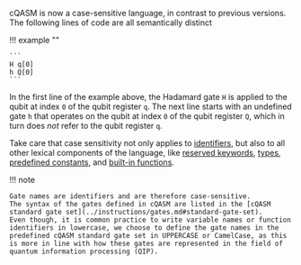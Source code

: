 cQASM is now a case-sensitive language, in contrast to previous versions. 
The following lines of code are all semantically distinct

!!! example ""

    ```
    H q[0]
    h Q[0]
    ```

In the first line of the example above, the Hadamard gate `H` is applied to the qubit at index `0` of the qubit register `q`.
The next line starts with an undefined gate `h` that operates on the qubit at index `0` of the qubit register `Q`, which in turn does _not_ refer to the qubit register `q`.

Take care that case sensitivity not only applies to [identifiers](identifiers.md), but also to all other lexical components of the language, like [reserved keywords](reserved_keywords.md), [types](../type_system/types.md), [predefined constants](../expressions/predefined_constants.md), and [built-in functions](../expressions/builtin_functions.md).



!!! note

    Gate names are identifiers and are therefore case-sensitive.
    The syntax of the gates defined in cQASM are listed in the [cQASM standard gate set](../instructions/gates.md#standard-gate-set).
    Even though, it is common practice to write variable names or function identifiers in lowercase, we choose to define the gate names in the predefined cQASM standard gate set in UPPERCASE or CamelCase, as this is more in line with how these gates are represented in the field of quantum information processing (QIP). 
